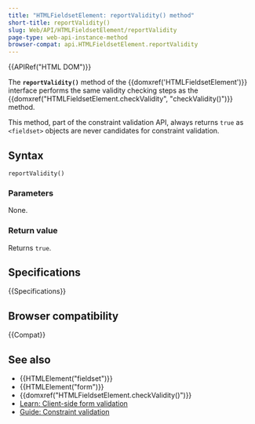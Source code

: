 ```yaml
---
title: "HTMLFieldsetElement: reportValidity() method"
short-title: reportValidity()
slug: Web/API/HTMLFieldsetElement/reportValidity
page-type: web-api-instance-method
browser-compat: api.HTMLFieldsetElement.reportValidity
---
```


{{APIRef("HTML DOM")}}

The **`reportValidity()`** method of the {{domxref('HTMLFieldsetElement')}} interface performs the same validity checking steps as the {{domxref("HTMLFieldsetElement.checkValidity", "checkValidity()")}} method.

This method, part of the constraint validation API, always returns `true` as `<fieldset>` objects are never candidates for constraint validation.

## Syntax

```js-nolint
reportValidity()
```

### Parameters

None.

### Return value

Returns `true`.

## Specifications

{{Specifications}}

## Browser compatibility

{{Compat}}

## See also

- {{HTMLElement("fieldset")}}
- {{HTMLElement("form")}}
- {{domxref("HTMLFieldsetElement.checkValidity()")}}
- [Learn: Client-side form validation](/en-US/docs/Learn/Forms/Form_validation)
- [Guide: Constraint validation](/en-US/docs/Web/HTML/Constraint_validation)
